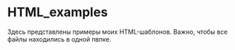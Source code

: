 # HTML_examples

Здесь представлены примеры моих HTML-шаблонов. Важно, чтобы все файлы находились в одной пвпке.
